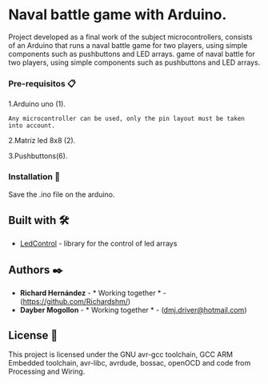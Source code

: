 # Naval battle game with Arduino.

Project developed as a final work of the subject microcontrollers, consists of an Arduino that runs a naval battle game for two players, using simple components such as pushbuttons and LED arrays.
game of naval battle for two players, using simple components such as pushbuttons and LED arrays.

### Pre-requisitos 📋

1.Arduino uno (1).
```
Any microcontroller can be used, only the pin layout must be taken into account.
```
2.Matriz led 8x8 (2).

3.Pushbuttons(6).

### Installation 🔧

Save the .ino file on the arduino.

## Built with 🛠️

* [LedControl](https://github.com/wayoda/LedControl) - library for the control of led arrays


## Authors ✒️

* **Richard Hernández** - * Working together * - (https://github.com/Richardshm/)
* **Dayber Mogollon** - * Working together * - (dmj.driver@hotmail.com)


## License 📄

This project is licensed under the GNU avr-gcc toolchain, GCC ARM Embedded toolchain, avr-libc, avrdude, bossac, openOCD and code from Processing and Wiring.
